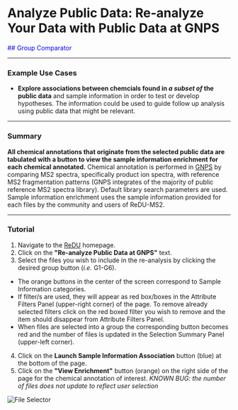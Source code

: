 # Analyze Public Data: Re-analyze Your Data with Public Data at GNPS

<font color = "blue">
## Group Comparator 
</font>

___

### Example Use Cases
* **Explore associations between chemcials found in *a subset of* the public data** and sample information in order to test or develop hypotheses. The information could be used to guide follow up analysis using public data that might be relevant.

___

### Summary
**All chemical annotations that originate from the selected public data are tabulated with a button to view the sample information enrichment for each chemical annotated.** Chemical annotation is performed in [GNPS](https://gnps.ucsd.edu/ProteoSAFe/static/gnps-splash2.jsp) by comparing MS2 spectra, specifically product ion spectra, with reference MS2 fragmentation patterns (GNPS integrates of the majority of public reference MS2 spectra library). Default library search parameters are used. Sample information enrichment uses the sample information provided for each files by the community and users of ReDU-MS2.

___

### Tutorial
 1. Navigate to the [ReDU](https://redu.ucsd.edu/) homepage.
 2. Click on the **"Re-analyze Public Data at GNPS"** text.
 3. Select the files you wish to include in the re-analysis by clicking the desired group button (*i.e.* G1-G6).
   * The orange buttons in the center of the screen correspond to Sample Information categories.
   * If filter/s are used, they will appear as red box/boxes in the Attribute Filters Panel (upper-right corner) of the page. To remove already selected filters click on the red boxed filter you wish to remove and the item should disappear from Attribute Filters Panel.
   * When files are selected into a group the corresponding button becomes red and the number of files is updated in the Selection Summary Panel (upper-left corner).
 4. Click on the **Launch Sample Information Association** button (blue) at the bottom of the page.
 5. Click on the **"View Enrichment"** button (orange) on the right side of the page for the chemical annotation of interest. *KNOWN BUG: the number of files does not update to reflect user selection*

![File Selector](images/File_Selector.gif)

